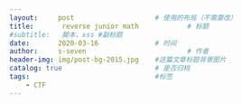 ```yaml
---
layout:     post   				    # 使用的布局（不需要改）
title:       reverse junior math			# 标题 
#subtitle:   脚本，xss #副标题
date:       2020-03-16 				# 时间
author:     s-seven 						# 作者
header-img: img/post-bg-2015.jpg 	#这篇文章标题背景图片
catalog: true 						# 是否归档
tags:								#标签
    - CTF
---
```

